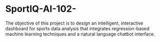 # SportIQ-AI-102-
The objective of this project is to design an intelligent, interactive dashboard for sports data analysis that integrates regression-based machine learning techniques and a natural language chatbot interface.
